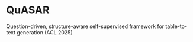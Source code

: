 # QuASAR
Question-driven, structure-aware self-supervised framework for table-to-text generation (ACL 2025)
